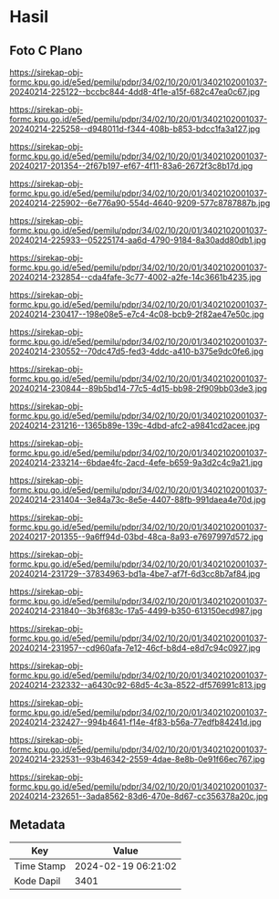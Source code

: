 # Hasil

## Foto C Plano

https://sirekap-obj-formc.kpu.go.id/e5ed/pemilu/pdpr/34/02/10/20/01/3402102001037-20240214-225122--bccbc844-4dd8-4f1e-a15f-682c47ea0c67.jpg

https://sirekap-obj-formc.kpu.go.id/e5ed/pemilu/pdpr/34/02/10/20/01/3402102001037-20240214-225258--d948011d-f344-408b-b853-bdcc1fa3a127.jpg

https://sirekap-obj-formc.kpu.go.id/e5ed/pemilu/pdpr/34/02/10/20/01/3402102001037-20240217-201354--2f67b197-ef67-4f11-83a6-2672f3c8b17d.jpg

https://sirekap-obj-formc.kpu.go.id/e5ed/pemilu/pdpr/34/02/10/20/01/3402102001037-20240214-225902--6e776a90-554d-4640-9209-577c8787887b.jpg

https://sirekap-obj-formc.kpu.go.id/e5ed/pemilu/pdpr/34/02/10/20/01/3402102001037-20240214-225933--05225174-aa6d-4790-9184-8a30add80db1.jpg

https://sirekap-obj-formc.kpu.go.id/e5ed/pemilu/pdpr/34/02/10/20/01/3402102001037-20240214-232854--cda4fafe-3c77-4002-a2fe-14c3661b4235.jpg

https://sirekap-obj-formc.kpu.go.id/e5ed/pemilu/pdpr/34/02/10/20/01/3402102001037-20240214-230417--198e08e5-e7c4-4c08-bcb9-2f82ae47e50c.jpg

https://sirekap-obj-formc.kpu.go.id/e5ed/pemilu/pdpr/34/02/10/20/01/3402102001037-20240214-230552--70dc47d5-fed3-4ddc-a410-b375e9dc0fe6.jpg

https://sirekap-obj-formc.kpu.go.id/e5ed/pemilu/pdpr/34/02/10/20/01/3402102001037-20240214-230844--89b5bd14-77c5-4d15-bb98-2f909bb03de3.jpg

https://sirekap-obj-formc.kpu.go.id/e5ed/pemilu/pdpr/34/02/10/20/01/3402102001037-20240214-231216--1365b89e-139c-4dbd-afc2-a9841cd2acee.jpg

https://sirekap-obj-formc.kpu.go.id/e5ed/pemilu/pdpr/34/02/10/20/01/3402102001037-20240214-233214--6bdae4fc-2acd-4efe-b659-9a3d2c4c9a21.jpg

https://sirekap-obj-formc.kpu.go.id/e5ed/pemilu/pdpr/34/02/10/20/01/3402102001037-20240214-231404--3e84a73c-8e5e-4407-88fb-991daea4e70d.jpg

https://sirekap-obj-formc.kpu.go.id/e5ed/pemilu/pdpr/34/02/10/20/01/3402102001037-20240217-201355--9a6ff94d-03bd-48ca-8a93-e7697997d572.jpg

https://sirekap-obj-formc.kpu.go.id/e5ed/pemilu/pdpr/34/02/10/20/01/3402102001037-20240214-231729--37834963-bd1a-4be7-af7f-6d3cc8b7af84.jpg

https://sirekap-obj-formc.kpu.go.id/e5ed/pemilu/pdpr/34/02/10/20/01/3402102001037-20240214-231840--3b3f683c-17a5-4499-b350-613150ecd987.jpg

https://sirekap-obj-formc.kpu.go.id/e5ed/pemilu/pdpr/34/02/10/20/01/3402102001037-20240214-231957--cd960afa-7e12-46cf-b8d4-e8d7c94c0927.jpg

https://sirekap-obj-formc.kpu.go.id/e5ed/pemilu/pdpr/34/02/10/20/01/3402102001037-20240214-232332--a6430c92-68d5-4c3a-8522-df576991c813.jpg

https://sirekap-obj-formc.kpu.go.id/e5ed/pemilu/pdpr/34/02/10/20/01/3402102001037-20240214-232427--994b4641-f14e-4f83-b56a-77edfb84241d.jpg

https://sirekap-obj-formc.kpu.go.id/e5ed/pemilu/pdpr/34/02/10/20/01/3402102001037-20240214-232531--93b46342-2559-4dae-8e8b-0e91f66ec767.jpg

https://sirekap-obj-formc.kpu.go.id/e5ed/pemilu/pdpr/34/02/10/20/01/3402102001037-20240214-232651--3ada8562-83d6-470e-8d67-cc356378a20c.jpg


## Metadata

| Key        | Value               |
| ---------- | ------------------- |
| Time Stamp | 2024-02-19 06:21:02 |
| Kode Dapil | 3401                |



